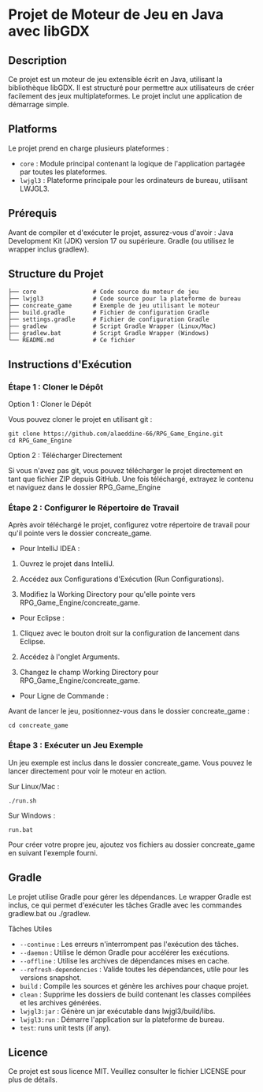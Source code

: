 # Projet de Moteur de Jeu en Java avec libGDX

## Description

Ce projet est un moteur de jeu extensible écrit en Java, utilisant la bibliothèque libGDX. Il est structuré pour permettre aux utilisateurs de créer facilement des jeux multiplateformes. Le projet inclut une application de démarrage simple.

## Platforms
Le projet prend en charge plusieurs plateformes :

- `core` : Module principal contenant la logique de l'application partagée par toutes les plateformes.
- `lwjgl3` : Plateforme principale pour les ordinateurs de bureau, utilisant LWJGL3.

## Prérequis
Avant de compiler et d'exécuter le projet, assurez-vous d'avoir :
  Java Development Kit (JDK) version 17 ou supérieure.
  Gradle (ou utilisez le wrapper inclus gradlew).

## Structure du Projet
```
├── core                # Code source du moteur de jeu
├── lwjgl3              # Code source pour la plateforme de bureau
├── concreate_game      # Exemple de jeu utilisant le moteur
├── build.gradle        # Fichier de configuration Gradle
├── settings.gradle     # Fichier de configuration Gradle
├── gradlew             # Script Gradle Wrapper (Linux/Mac)
├── gradlew.bat         # Script Gradle Wrapper (Windows)
└── README.md           # Ce fichier
```

## Instructions d'Exécution

### Étape 1 : Cloner le Dépôt

Option 1 : Cloner le Dépôt

Vous pouvez cloner le projet en utilisant git :
```
git clone https://github.com/alaeddine-66/RPG_Game_Engine.git
cd RPG_Game_Engine
```
Option 2 : Télécharger Directement

Si vous n'avez pas git, vous pouvez télécharger le projet directement en tant que fichier ZIP depuis GitHub. Une fois téléchargé, extrayez le contenu et naviguez dans le dossier RPG_Game_Engine

### Étape 2 : Configurer le Répertoire de Travail

Après avoir téléchargé le projet, configurez votre répertoire de travail pour qu'il pointe vers le dossier concreate_game.

+ Pour IntelliJ IDEA :

1. Ouvrez le projet dans IntelliJ.

2. Accédez aux Configurations d'Exécution (Run Configurations).

3. Modifiez la Working Directory pour qu'elle pointe vers RPG_Game_Engine/concreate_game.

+ Pour Eclipse :

1. Cliquez avec le bouton droit sur la configuration de lancement dans Eclipse.

2. Accédez à l'onglet Arguments.

3. Changez le champ Working Directory pour RPG_Game_Engine/concreate_game.

+ Pour Ligne de Commande :

Avant de lancer le jeu, positionnez-vous dans le dossier concreate_game :
```
cd concreate_game
```


### Étape 3 : Exécuter un Jeu Exemple

Un jeu exemple est inclus dans le dossier concreate_game. Vous pouvez le lancer directement pour voir le moteur en action.

Sur Linux/Mac :
```
./run.sh
```
Sur Windows :
```
run.bat
```

Pour créer votre propre jeu, ajoutez vos fichiers au dossier concreate_game en suivant l'exemple fourni.

## Gradle

Le projet utilise Gradle pour gérer les dépendances. Le wrapper Gradle est inclus, ce qui permet d'exécuter les tâches Gradle avec les commandes gradlew.bat ou ./gradlew.

Tâches Utiles

- `--continue` : Les erreurs n'interrompent pas l'exécution des tâches.
- `--daemon` : Utilise le démon Gradle pour accélérer les exécutions.
- `--offline` : Utilise les archives de dépendances mises en cache.
- `--refresh-dependencies` : Valide toutes les dépendances, utile pour les versions snapshot.
- `build` : Compile les sources et génère les archives pour chaque projet.
- `clean` : Supprime les dossiers de build contenant les classes compilées et les archives générées.
- `lwjgl3:jar` : Génère un jar exécutable dans lwjgl3/build/libs.
- `lwjgl3:run` : Démarre l'application sur la plateforme de bureau.
- `test`: runs unit tests (if any).

## Licence

Ce projet est sous licence MIT. Veuillez consulter le fichier LICENSE pour plus de détails.


